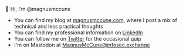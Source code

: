 👋 Hi, I’m @magnusmccune

- You can find my blog at [magnusmccune.com](https://magnusmccune.com), where I post a mix of technical and less practical thoughts
- You can find my professional information on [LinkedIn](https://www.linkedin.com/in/magnusmccune/)
- You can follow me on [Twitter](https://twitter.com/Magnus_McCune) for the occasional quip
- I'm on Mastodon at <a rel="me" href="https://infosec.exchange/@MagnusMcCune">MagnusMcCune@infosec.exchange</a>

<!---
magnusmccune/magnusmccune is a ✨ special ✨ repository because its `README.md` (this file) appears on your GitHub profile.
You can click the Preview link to take a look at your changes
--->
